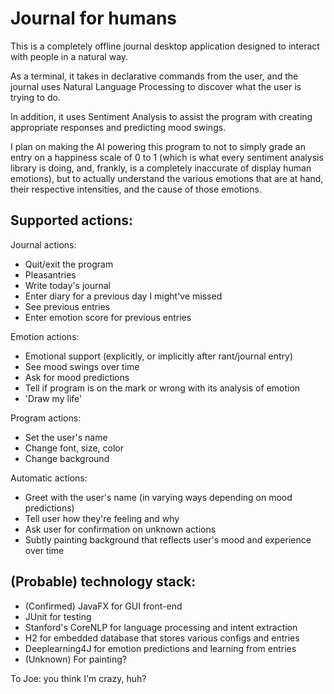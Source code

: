 # Journal for humans

This is a completely offline journal desktop application designed to interact with people in a natural way.

As a terminal, it takes in declarative commands from the user, and the journal uses Natural Language Processing to discover what the user is trying to do.

In addition, it uses Sentiment Analysis to assist the program with creating appropriate responses and predicting mood swings.

I plan on making the AI powering this program to not to simply grade an entry on a happiness scale of 0 to 1 (which is what every sentiment analysis library is doing, and, frankly, is a completely inaccurate of display human emotions), but to actually understand the various emotions that are at hand, their respective intensities, and the cause of those emotions.

## Supported actions:
Journal actions:
* Quit/exit the program
* Pleasantries
* Write today's journal
* Enter diary for a previous day I might've missed
* See previous entries
* Enter emotion score for previous entries

Emotion actions:
* Emotional support (explicitly, or implicitly after rant/journal entry)
* See mood swings over time
* Ask for mood predictions
* Tell if program is on the mark or wrong with its analysis of emotion
* 'Draw my life'

Program actions:
* Set the user's name
* Change font, size, color
* Change background

Automatic actions:
* Greet with the user's name (in varying ways depending on mood predictions)
* Tell user how they're feeling and why
* Ask user for confirmation on unknown actions
* Subtly painting background that reflects user's mood and experience over time

## (Probable) technology stack:
* (Confirmed) JavaFX for GUI front-end
* JUnit for testing
* Stanford's CoreNLP for language processing and intent extraction
* H2 for embedded database that stores various configs and entries
* Deeplearning4J for emotion predictions and learning from entries
* (Unknown) For painting?

To Joe: you think I'm crazy, huh?